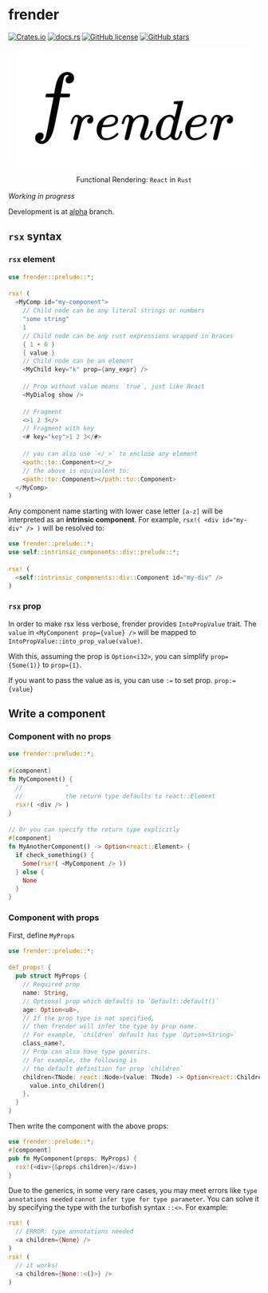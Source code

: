 # frender

[![Crates.io](https://img.shields.io/crates/v/frender?style=for-the-badge)](https://crates.io/crates/frender)
[![docs.rs](https://img.shields.io/docsrs/frender/latest?style=for-the-badge)](https://docs.rs/frender)
[![GitHub license](https://img.shields.io/github/license/frender-rs/frender?style=for-the-badge)](https://github.com/frender-rs/frender/blob/main/LICENSE)
[![GitHub stars](https://img.shields.io/github/stars/frender-rs/frender?style=for-the-badge)](https://github.com/frender-rs/frender/stargazers)

<div style="text-align:center;margin:16px">

![frender logo](./frender/logo.svg)

Functional Rendering: `React` in `Rust`

</div>

_Working in progress_

Development is at [alpha](https://github.com/frender-rs/frender/tree/alpha#readme) branch.

## `rsx` syntax

### `rsx` element

```rust
use frender::prelude::*;

rsx! (
  <MyComp id="my-component">
    // Child node can be any literal strings or numbers
    "some string"
    1
    // Child node can be any rust expressions wrapped in braces
    { 1 + 6 }
    { value }
    // Child node can be an element
    <MyChild key="k" prop={any_expr} />

    // Prop without value means `true`, just like React
    <MyDialog show />

    // Fragment
    <>1 2 3</>
    // Fragment with key
    <# key="key">1 2 3</#>

    // you can also use `</_>` to enclose any element
    <path::to::Component></_>
    // the above is equivalent to:
    <path::to::Component></path::to::Component>
  </MyComp>
)
```

Any component name starting with lower case letter `[a-z]`
will be interpreted as an **intrinsic component**.
For example, `rsx!( <div id="my-div" /> )` will be resolved to:

```rust
use frender::prelude::*;
use self::intrinsic_components::div::prelude::*;

rsx! (
  <self::intrinsic_components::div::Component id="my-div" />
)
```

### `rsx` prop

In order to make rsx less verbose, frender provides
`IntoPropValue` trait. The `value` in
`<MyComponent prop={value} />` will be mapped to
`IntoPropValue::into_prop_value(value)`.

With this, assuming the prop is `Option<i32>`, you can
simplify `prop={Some(1)}` to `prop={1}`.

If you want to pass the value as is, you can
use `:=` to set prop. `prop:={value}`

## Write a component

### Component with no props

```rust
use frender::prelude::*;

#[component]
fn MyComponent() {
  //            ^
  //            the return type defaults to react::Element
  rsx!( <div /> )
}

// Or you can specify the return type explicitly
#[component]
fn MyAnotherComponent() -> Option<react::Element> {
  if check_something() {
    Some(rsx!( <MyComponent /> ))
  } else {
    None
  }
}
```

### Component with props

First, define `MyProps`

```rust
use frender::prelude::*;

def_props! {
  pub struct MyProps {
    // Required prop
    name: String,
    // Optional prop which defaults to `Default::default()`
    age: Option<u8>,
    // If the prop type is not specified,
    // then frender will infer the type by prop name.
    // For example, `children` default has type `Option<String>`
    class_name?,
    // Prop can also have type generics.
    // For example, the following is
    // the default definition for prop `children`
    children<TNode: react::Node>(value: TNode) -> Option<react::Children> {
      value.into_children()
    },
  }
}
```

Then write the component with the above props:

```rust
use frender::prelude::*;
#[component]
pub fn MyComponent(props: MyProps) {
  rsx!(<div>{&props.children}</div>)
}
```

Due to the generics, in some very rare cases, you may meet errors like
`type annotations needed` `cannot infer type for type parameter`.
You can solve it by specifying the type
with the turbofish syntax `::<>`.
For example:

```rust
rsx! (
  // ERROR: type annotations needed
  <a children={None} />
)
rsx! (
  // it works!
  <a children={None::<()>} />
)
```
